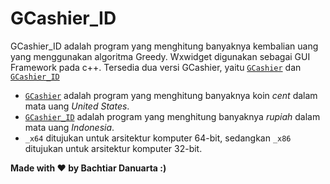 # GCashier_ID
GCashier_ID adalah program yang menghitung banyaknya kembalian uang yang menggunakan algoritma Greedy. Wxwidget digunakan sebagai GUI Framework pada c++.
Tersedia dua versi GCashier, yaitu [`GCashier`](gihub.com/zentochi/GCashier) dan [`GCashier_ID`](gihub.com/zentochi/GCashier_ID)
- [`GCashier`](gihub.com/zentochi/GCashier) adalah program yang menghitung banyaknya koin <i>cent</i> dalam mata uang <i>United States</i>.
- [`GCashier_ID`](gihub.com/zentochi/GCashier_ID) adalah program yang menghitung banyaknya <i>rupiah</i> dalam mata uang <i>Indonesia</i>. 
- `_x64` ditujukan untuk arsitektur komputer 64-bit, sedangkan `_x86` ditujukan untuk arsitektur komputer 32-bit.



<b> Made with ❤ by Bachtiar Danuarta :) </b>
